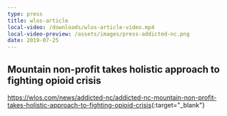 ```yaml
---
type: press
title: wlos-article
local-video: /downloads/wlos-article-video.mp4
local-video-preview: /assets/images/press-addicted-nc.png
date: 2019-07-25
---
```


## Mountain non-profit takes holistic approach to fighting opioid crisis

<https://wlos.com/news/addicted-nc/addicted-nc-mountain-non-profit-takes-holistic-approach-to-fighting-opioid-crisis>{:target="_blank"}
